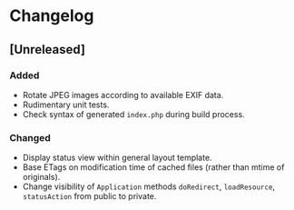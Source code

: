 # Changelog


## [Unreleased]

### Added

- Rotate JPEG images according to available EXIF data.
- Rudimentary unit tests.
- Check syntax of generated `index.php` during build process.

### Changed

- Display status view within general layout template.
- Base ETags on modification time of cached files (rather than mtime of
  originals).
- Change visibility of `Application` methods `doRedirect`, `loadResource`,
  `statusAction` from public to private.
